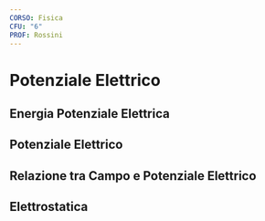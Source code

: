 ```yaml
---
CORSO: Fisica
CFU: "6"
PROF: Rossini
---
```

# Potenziale Elettrico
## Energia Potenziale Elettrica
## Potenziale Elettrico
## Relazione tra Campo e Potenziale Elettrico
## Elettrostatica